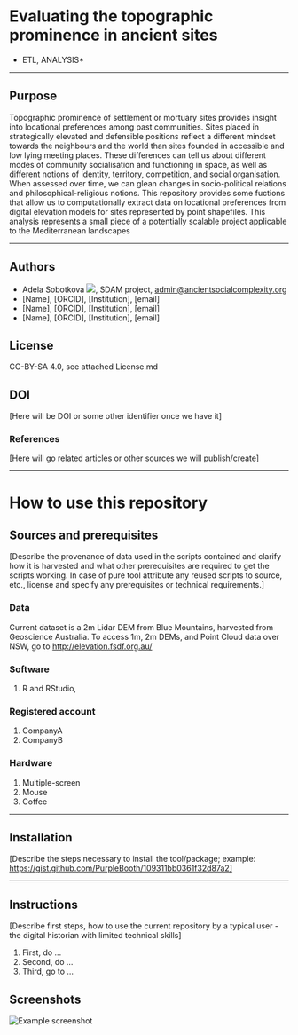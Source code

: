 # Evaluating the topographic prominence in ancient sites
* ETL, ANALYSIS*

---

## Purpose
Topographic prominence of settlement or mortuary sites provides insight into locational preferences among past communities. Sites placed in strategically elevated and defensible positions reflect a different mindset towards the neighbours and the world than sites founded in accessible and low lying meeting places. These differences can tell us about different modes of community socialisation and functioning in space, as well as different notions of identity, territory, competition, and social organisation. When assessed over time, we can glean changes in socio-political relations and philosophical-religious notions. This repository provides some fuctions that allow us to computationally extract data on locational preferences from digital elevation models for sites represented by point shapefiles. This analysis represents a small piece of a potentially scalable project applicable to the Mediterranean landscapes

---
## Authors
* Adela Sobotkova [![](https://orcid.org/sites/default/files/images/orcid_16x16.png)](https://orcid.org/0000-0002-4541-3963), SDAM project, admin@ancientsocialcomplexity.org
* [Name], [ORCID], [Institution], [email]
* [Name], [ORCID], [Institution], [email]
* [Name], [ORCID], [Institution], [email]

## License
CC-BY-SA 4.0, see attached License.md

## DOI
[Here will be DOI or some other identifier once we have it]

### References
[Here will go related articles or other sources we will publish/create]

---
# How to use this repository

## Sources and prerequisites
[Describe the provenance of data used in the scripts contained and clarify how it is harvested and what other prerequisites are required to get the scripts working. In case of pure tool attribute any reused scripts to source, etc., license and specify any prerequisites or technical requirements.]

### Data
Current dataset is a 2m Lidar DEM from Blue Mountains, harvested from Geoscience Australia. To access 1m, 2m DEMs, and Point Cloud data over NSW, go to http://elevation.fsdf.org.au/ 

### Software
1. R and RStudio, 


### Registered account
1. CompanyA
1. CompanyB

### Hardware
1. Multiple-screen
1. Mouse
1. Coffee

---
## Installation
[Describe the steps necessary to install the tool/package; example: https://gist.github.com/PurpleBooth/109311bb0361f32d87a2]

---
## Instructions 
[Describe first steps, how to use the current repository by a typical user - the digital historian with limited technical skills]
1. First, do ...
1. Second, do ...
1. Third, go to ...


## Screenshots
![Example screenshot](./img/screenshot.png)




